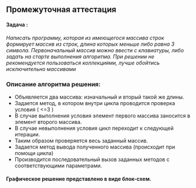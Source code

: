 ## Промежуточная аттестация
#### Задача :
*Написать программу, которая из имеющегося массива строк формирует массив из строк, длина которых меньше либо равна 3 символа.
Первоначальный массив можно ввести с клавиатуры, либо задать на старте выполнения алгоритма. 
    При решении не рекомендуется пользоваться коллекциями, лучше обойтись исключительно массивами*

### Описание алгоритма решения:
- Объявляется два массива: изначальный и вторый такой же длины.
- Задается метод, в котором  внутри цикла проводится проверка условия ( <=3 )
- В случае выполнения условия элемент первого массива заносится в элемент второго массива.
- В случае невыполнения условия цикл переходит к следующей итерации.
- Таким образом проверяется весь заданный массив.
- Задается метод вывода полученного массива (происходит при помощи цикла)
- Производится последовательный вызов заданных методов с соответствующими параметрами.

#### Графическое решение представлено в виде блок-схем.
